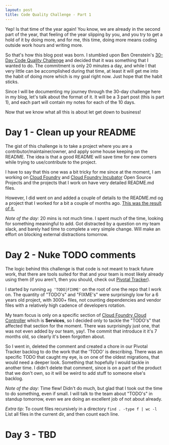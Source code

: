 ```yaml
---
layout: post
title: Code Quality Challenge - Part 1 
---
```


Yep! Is that time of the year again! You know, we are already in the second part of the year, that feeling of the year slipping by you, and you try to get a hold of it by doing more, and for me, this time, doing more means coding outside work hours and writing more.

So that's how this blog post was born. I stumbled upon Ben Orenstein's [30-Day Code Quality Challenge](https://www.codequalitychallenge.com/) and decided that it was something that I wanted to do. The commitment is only 20 minutes a day, and while I that very little can be accomplished during that time, at least it will get me into the habit of doing more which is my goal right now. Just hope that the habit sticks.

Since I will be documenting my journey through the 30-day challenge here in my blog, let's talk about the format of it. It will be a 3 part post (this is part 1), and each part will contain my notes for each of the 10 days.

Now that we know what all this is about let get down to business!

# Day 1 - Clean up your README

The gist of this challenge is to take a project where you are a contributor/maintainer/owner, and apply some house keeping on the README. The idea is that a good README will save time for new comers while trying to use/contribute to the project.

I have to say that this one was a bit tricky for me since at the moment, I am working on [Cloud Foundry](https://github.com/cloudfoundry) and [Cloud Foundry Incubator](https://github.com/cloudfoundry-incubator) Open Source Projects and the projects that I work on have very detailed README.md files.

However, I did went on and added a couple of details to the README.md og a project that I worked for a bit a couple of months ago. [This was the result of it.](https://github.com/cloudfoundry-incubator/gcp-broker-proxy/pull/6/files)

*Note of the day:* 20 mins is not much time. I spent much of the time, looking for something meaningful to add. Got distracted by a question on my team slack, and barely had time to complete a very simple change. Will make an effort on blocking external distractions tomorrow.

# Day 2 - Nuke TODO comments

The logic behind this challenge is that code is not meant to track future work, that there are tools suited for that and your team is most likely already using them (if you aren't, then you should, check out [Pivotal Tracker](https://www.pivotaltracker.com/dashboard)).

I started by running ```ag 'TODO|FIXME'``` on the root of one the repo that I work on. The quantity of "TODO's" and "FIXME's" were surprisingly low for a 6 years old project, with 3000+ files, not counting dependencies and vendor files with a relatively high cadence of developers rotation.

My team focus is only on a specific section of [Cloud Foundry Cloud Controller](https://github.com/cloudfoundry/cloud_controller_ng) which is **Services**, so I decided only to tackle the "TODO's" that affected that section for the moment. There was surprisingly just one, that was not even added by our team, yay!. The commit that introduce it it's 7 months old, so clearly it's been forgotten about.

So I went in, deleted the comment and created a chore in our Pivotal Tracker backlog to do the work that the 'TODO' is describing. There was an specific TODO that caught my eye, is on one of the oldest migrations, that would need a deeper look. Something that hopefully I would tackle in another time. I didn't delete that comment, since is on a part of the product that we don't own, so it will be weird to add stuff to someone else's backlog.

*Note of the day:* Time flew! Didn't do much, but glad that I took out the time to do something, even if small. I will talk to the team about "TODO's" in standup tomorrow, even we are doing an excellent job of not about already. 

*Extra tip:* To count files recursively in a directory 
```find . -type f | wc -l```
List all files in the current dir, and then count each line.

# Day 3 - TBD
